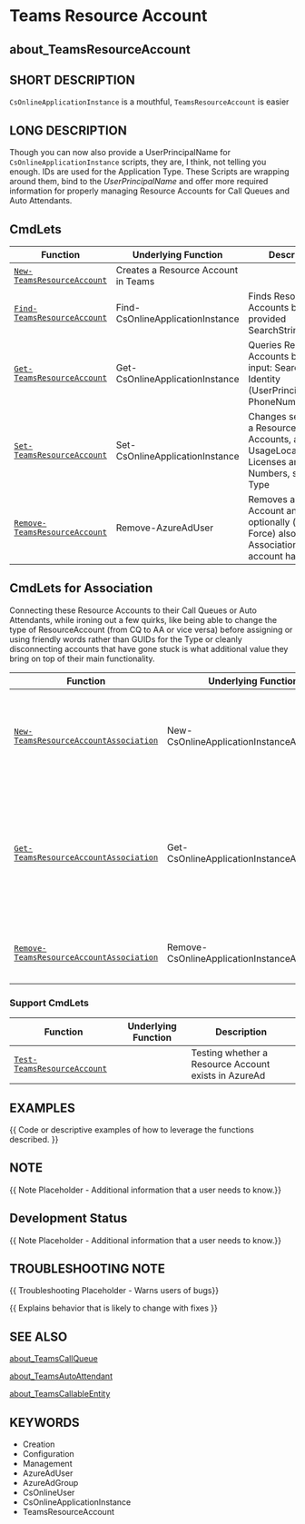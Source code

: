 ﻿# Teams Resource Account

## about_TeamsResourceAccount

## SHORT DESCRIPTION

`CsOnlineApplicationInstance` is a mouthful, `TeamsResourceAccount` is easier

## LONG DESCRIPTION

Though you can now also provide a UserPrincipalName for `CsOnlineApplicationInstance` scripts, they are, I think, not telling you enough. IDs are used for the Application Type. These Scripts are wrapping around them, bind to the *UserPrincipalName* and offer more required information for properly managing Resource Accounts for Call Queues and Auto Attendants.

## CmdLets

| Function                                                              | Underlying Function                 | Description                                                                                                 |
| --------------------------------------------------------------------- | ----------------------------------- | ----------------------------------------------------------------------------------------------------------- |
| [`New-TeamsResourceAccount`](../docs/New-TeamsResourceAccount.md)       | Creates a Resource Account in Teams |                                                                                                             |
| [`Find-TeamsResourceAccount`](../docs/Find-TeamsResourceAccount.md)     | Find-CsOnlineApplicationInstance    | Finds Resource Accounts based on provided SearchString                                                      |
| [`Get-TeamsResourceAccount`](../docs/Get-TeamsResourceAccount.md)       | Get-CsOnlineApplicationInstance     | Queries Resource Accounts based on input: SearchString, Identity (UserPrincipalName), PhoneNumber, Type     |
| [`Set-TeamsResourceAccount`](../docs/Set-TeamsResourceAccount.md)       | Set-CsOnlineApplicationInstance     | Changes settings for a Resource Accounts, applying UsageLocation, Licenses and Phone Numbers, swapping Type |
| [`Remove-TeamsResourceAccount`](../docs/Remove-TeamsResourceAccount.md) | Remove-AzureAdUser                  | Removes a Resource Account and optionally (with -Force) also the Associations this account has.             |

## CmdLets for Association

Connecting these Resource Accounts to their Call Queues or Auto Attendants, while ironing out a few quirks, like being able to change the type of ResourceAccount (from CQ to AA or vice versa) before assigning or using friendly words rather than GUIDs for the Type or cleanly disconnecting accounts that have gone stuck is what additional value they bring on top of their main functionality.

| Function                                                                                    | Underlying Function                           | Description                                                                                          |
| ------------------------------------------------------------------------------------------- | --------------------------------------------- | ---------------------------------------------------------------------------------------------------- |
| [`New-TeamsResourceAccountAssociation`](../docs/New-TeamsResourceAccountAssociation.md)       | New-CsOnlineApplicationInstanceAssociation    | Links one or more Resource Accounts to a Call Queue or an Auto Attendant                             |
| [`Get-TeamsResourceAccountAssociation`](../docs/Get-TeamsResourceAccountAssociation.md)       | Get-CsOnlineApplicationInstanceAssociation    | Queries links for one or more Resource Accounts to Call Queues or Auto Attendants. Also shows Status |
| [`Remove-TeamsResourceAccountAssociation`](../docs/Remove-TeamsResourceAccountAssociation.md) | Remove-CsOnlineApplicationInstanceAssociation | Removes a link for one or more Resource Accounts                                                     |

### Support CmdLets

| Function                                                          | Underlying Function | Description                                          |
| ----------------------------------------------------------------- | ------------------- | ---------------------------------------------------- |
| [`Test-TeamsResourceAccount`](../docs/Test-TeamsResourceAccount.md) |                     | Testing whether a Resource Account exists in AzureAd |

## EXAMPLES

{{ Code or descriptive examples of how to leverage the functions described. }}

## NOTE

{{ Note Placeholder - Additional information that a user needs to know.}}

## Development Status

{{ Note Placeholder - Additional information that a user needs to know.}}

## TROUBLESHOOTING NOTE

{{ Troubleshooting Placeholder - Warns users of bugs}}

{{ Explains behavior that is likely to change with fixes }}

## SEE ALSO

[about_TeamsCallQueue](about_TeamsCallQueue.md)

[about_TeamsAutoAttendant](about_TeamsAutoAttendant.md)

[about_TeamsCallableEntity](about_TeamsCallableEntity.md)

## KEYWORDS

- Creation
- Configuration
- Management
- AzureAdUser
- AzureAdGroup
- CsOnlineUser
- CsOnlineApplicationInstance
- TeamsResourceAccount

